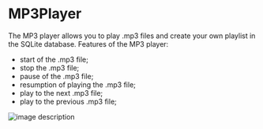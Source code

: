 # MP3Player


The MP3 player allows you to play .mp3 files and create your own playlist in the SQLite database.
Features of the MP3 player:
- start of the .mp3 file;
- stop the .mp3 file;
- pause of the .mp3 file;
- resumption of playing the .mp3 file;
- play to the next .mp3 file;
- play to the previous .mp3 file;

![image description](https://drive.google.com/file/d/1V_7na5jNIEQ2A11quKkUUX_JnTcBBIkZ/view?usp=sharing)
